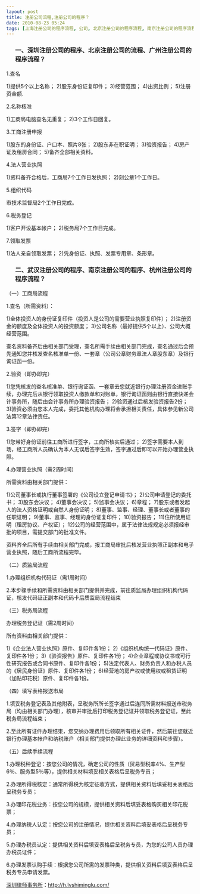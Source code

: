 ```yaml
---
layout: post
title: 注册公司流程,注册公司的程序？
date: 2010-08-23 05:24
tags: [上海注册公司的程序流程, 公司, 北京注册公司的程序流程, 南京注册公司的程序流程, 广州注册公司的程序流程, 杭州注册公司的程序流程, 武汉注册公司的程序流程, 深圳法律顾问律师, 深圳注册公司的程序流程]
---
```

<ol>
<h3>一、深圳注册公司的程序、北京注册公司的流程、广州注册公司的程序流程？</h3>
</ol>
1.查名

1)提供5个以上名称；
2)股东身份证复印件；
3)经营范围；
4)出资比例；
5)注册资金额.

2.名称核准

1)工商局电脑查名无重复；
2)3个工作日回复。

3.工商注册申报

1)股东的身份证、户口本、照片8张；
2)股东非在职证明；
3)验资报告；
4)房产证及租房合同；
5)备齐全部相关资料。

4.法人营业执照

1)资料备齐合格后，工商局7个工作日发执照；
2)刻公章1个工作日。

5.组织代码

市技术监督局2个工作日完成。

6.税务登记

1)客户开设基本帐户；
2)税务局7个工作日完成。

7.领取发票

1)法人亲自领取发票；
2)凭身份证、执照、发票专用章、条形章。
<ol>
<h3>二、武汉注册公司的程序、南京注册公司的程序、杭州注册公司的程序流程？</h3>
</ol>
（一）工商局流程

1.查名（所需资料）：

1)全体投资人的身份证复印件（投资人是公司的需要营业执照复印件）；
2)注册资金的额度及全体投资人的投资额度；
3)公司名称（最好提供5个以上）、公司大概经营范围。

查名资料备齐后由相关部门受理，查名所需手续由相关部门完成，查名通过后会预先通知您并核发查名核准单一份、一套章（公司公章财务章法人章股东章）及银行询证函一份。

2.验资（即办即完）

1)您凭核发的查名核准单、银行询证函、一套章去您就近银行办理注册资金进账手续，办理完后从银行领取投资人缴款单和对账单，银行询证函则由银行直接快递会计事务所，随后由会计事务所办理验资报告；
2)验资通过后核发验资报告2份；
3)验资必须由您本人完成，委托其他机构办理将会承担相关责任，具体参见新公司法第12章法律责任。

3.签字（即办即完）

1)您带好身份证前往工商所进行签字，工商所核实后通过；
2)签字需要本人到场，经工商所人员确认为本人无误后签字生效，签字通过后即可以开始办理营业执照。

4.办理营业执照（需2周时间）

所需资料由相关部门提供：

1)公司董事长或执行董事签署的《公司设立登记申请书》；
2)公司申请登记的委托书；
3)股东会决议；
4)董事会决议；
5)监事会决议；
6)章程；
7)股东或者发起人的法人资格证明或自然人身份证明；
8)董事、监事、经理、董事长或者董事的任职证明；
9)董事、监事、经理的身份证复印件；
10)验资报告；
11)住所使用证明（租房协议、产权证）；
12)公司的经营范围中，属于法律法规规定必须报经审批的项目，需提交部门的批准文件。

资料齐全后所有手续由相关部门完成，报工商局审批后核发营业执照正副本和电子营业执照，随后工商所流程完毕。

（二）质监局流程

1.办理组织机构代码证（需1周时间）

2.本步骤手续和所需资料由相关部门提供并完成，前往质监局办理组织机构代码证，核发代码证正副本和代码卡后质监局流程结束

（三）税务局流程

办理税务登记证（需2周时间）

所有资料由相关部门提供：

1)《企业法人营业执照》原件、复印件各1份；
2)《组织机构统一代码证》原件、复印件各1份；
3)《验资报告》原件、复印件各1份；
4)企业章程或协议书或可行性研究报告或合同书原件、复印件各1份；
5)法定代表人、财务负责人和办税人员的《居民身份证》原件、复印件各1份；
6)经营地的房产权或使用权或租赁证明（加贴印花税）原件、复印件各1份。

（四）填写表格报送市局

1.填妥税务登记表及其他附表，呈税务所所长签字通过后连同所需材料报送市税务局（均由相关部门办理），核审并审批后打印税务登记证并领取税务登记证，至此税务局流程结束；

2.至此所有证件办理结束，您交纳办理费用后领取所有相关证件，然后前往您就近银行办理基本帐户和纳税账户（相关部门提供办理此业务的详细资料和步骤）。

（五）后续手续流程

1.办理税种登记：按您公司的情况，确定公司的性质（贸易型税率4%、生产型6％、服务型5％等），提供相关材料填妥相关表格后呈税务专员；

2.办理所得税核定：通常所得税为核定征收方式，提供相关资料后填妥相关表格后呈税务专员；

3.办理印花税业务：按您公司的规模，提供相关资料后填妥表格购买相关印花税票；

4.办理纳税人认定：按您公司的注册情况，提供相关资料后填妥表格后呈税务专员；

5.办理办税员认定：提供相关资料后填妥表格后呈税务专员，为您的公司人员办理办税员证件；

6.办理发票认购手续：根据您公司所需的发票种类，提供相关资料后填妥表格后呈税务专员申请发票。

<a href="http://h.lvshiminglu.com/">深圳律师事务所</a>：<a href="http://h.lvshiminglu.com/">http://h.lvshiminglu.com/</a>

